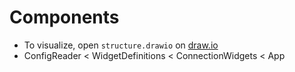 Components
==========

- To visualize, open `structure.drawio` on [draw.io](https://app.diagrams.net/)
- ConfigReader < WidgetDefinitions < ConnectionWidgets < App